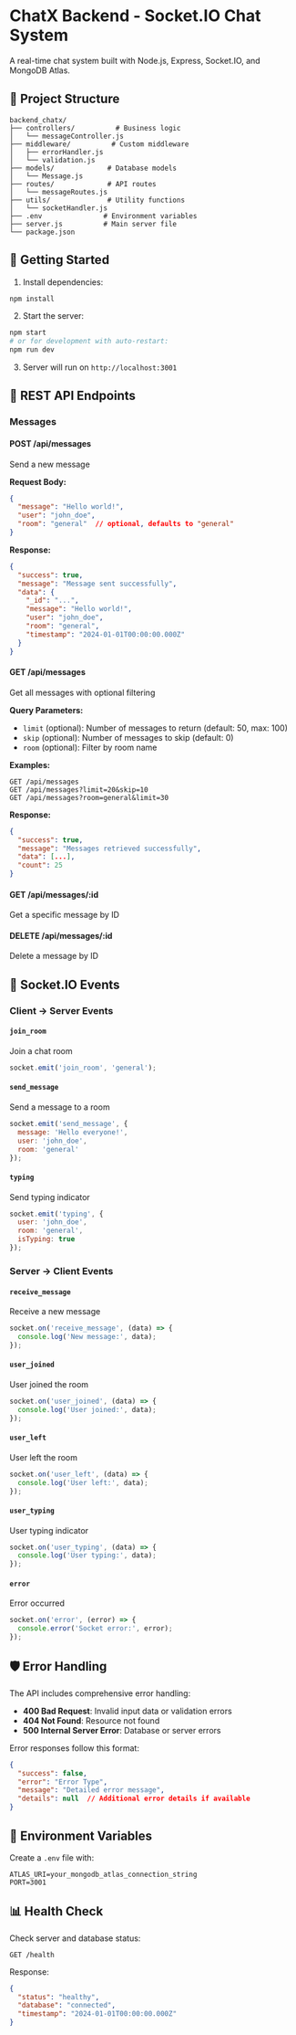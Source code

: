 # ChatX Backend - Socket.IO Chat System

A real-time chat system built with Node.js, Express, Socket.IO, and MongoDB Atlas.

## 📁 Project Structure

```
backend_chatx/
├── controllers/          # Business logic
│   └── messageController.js
├── middleware/          # Custom middleware
│   ├── errorHandler.js
│   └── validation.js
├── models/             # Database models
│   └── Message.js
├── routes/             # API routes
│   └── messageRoutes.js
├── utils/              # Utility functions
│   └── socketHandler.js
├── .env               # Environment variables
├── server.js          # Main server file
└── package.json
```

## 🚀 Getting Started

1. Install dependencies:
```bash
npm install
```

2. Start the server:
```bash
npm start
# or for development with auto-restart:
npm run dev
```

3. Server will run on `http://localhost:3001`

## 📡 REST API Endpoints

### Messages

#### POST /api/messages
Send a new message

**Request Body:**
```json
{
  "message": "Hello world!",
  "user": "john_doe",
  "room": "general"  // optional, defaults to "general"
}
```

**Response:**
```json
{
  "success": true,
  "message": "Message sent successfully",
  "data": {
    "_id": "...",
    "message": "Hello world!",
    "user": "john_doe",
    "room": "general",
    "timestamp": "2024-01-01T00:00:00.000Z"
  }
}
```

#### GET /api/messages
Get all messages with optional filtering

**Query Parameters:**
- `limit` (optional): Number of messages to return (default: 50, max: 100)
- `skip` (optional): Number of messages to skip (default: 0)
- `room` (optional): Filter by room name

**Examples:**
```
GET /api/messages
GET /api/messages?limit=20&skip=10
GET /api/messages?room=general&limit=30
```

**Response:**
```json
{
  "success": true,
  "message": "Messages retrieved successfully",
  "data": [...],
  "count": 25
}
```

#### GET /api/messages/:id
Get a specific message by ID

#### DELETE /api/messages/:id
Delete a message by ID

## 🔌 Socket.IO Events

### Client → Server Events

#### `join_room`
Join a chat room
```javascript
socket.emit('join_room', 'general');
```

#### `send_message`
Send a message to a room
```javascript
socket.emit('send_message', {
  message: 'Hello everyone!',
  user: 'john_doe',
  room: 'general'
});
```

#### `typing`
Send typing indicator
```javascript
socket.emit('typing', {
  user: 'john_doe',
  room: 'general',
  isTyping: true
});
```

### Server → Client Events

#### `receive_message`
Receive a new message
```javascript
socket.on('receive_message', (data) => {
  console.log('New message:', data);
});
```

#### `user_joined`
User joined the room
```javascript
socket.on('user_joined', (data) => {
  console.log('User joined:', data);
});
```

#### `user_left`
User left the room
```javascript
socket.on('user_left', (data) => {
  console.log('User left:', data);
});
```

#### `user_typing`
User typing indicator
```javascript
socket.on('user_typing', (data) => {
  console.log('User typing:', data);
});
```

#### `error`
Error occurred
```javascript
socket.on('error', (error) => {
  console.error('Socket error:', error);
});
```

## 🛡️ Error Handling

The API includes comprehensive error handling:

- **400 Bad Request**: Invalid input data or validation errors
- **404 Not Found**: Resource not found
- **500 Internal Server Error**: Database or server errors

Error responses follow this format:
```json
{
  "success": false,
  "error": "Error Type",
  "message": "Detailed error message",
  "details": null  // Additional error details if available
}
```

## 🔧 Environment Variables

Create a `.env` file with:
```
ATLAS_URI=your_mongodb_atlas_connection_string
PORT=3001
```

## 📊 Health Check

Check server and database status:
```
GET /health
```

Response:
```json
{
  "status": "healthy",
  "database": "connected",
  "timestamp": "2024-01-01T00:00:00.000Z"
}
```
